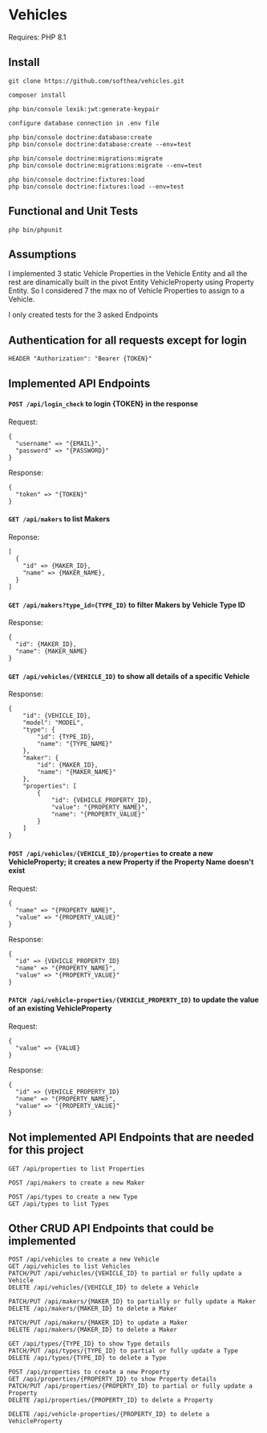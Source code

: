 # Vehicles

Requires: PHP 8.1

## Install

```
git clone https://github.com/softhea/vehicles.git

composer install

php bin/console lexik:jwt:generate-keypair

configure database connection in .env file

php bin/console doctrine:database:create
php bin/console doctrine:database:create --env=test

php bin/console doctrine:migrations:migrate
php bin/console doctrine:migrations:migrate --env=test

php bin/console doctrine:fixtures:load
php bin/console doctrine:fixtures:load --env=test
```

## Functional and Unit Tests

```
php bin/phpunit
```

## Assumptions

I implemented 3 static Vehicle Properties in the Vehicle Entity and all the rest are dinamically built in the pivot Entity VehicleProperty using Property Entity. 
So I considered 7 the max no of Vehicle Properties to assign to a Vehicle.

I only created tests for the 3 asked Endpoints

## Authentication for all requests except for login

```
HEADER "Authorization": "Bearer {TOKEN}"
```

## Implemented API Endpoints


#### ```POST /api/login_check``` to login  {TOKEN} in the response
Request:
```
{
  "username" => "{EMAIL}",
  "password" => "{PASSWORD}"
}
```
Response:
```
{
  "token" => "{TOKEN}"
}
```

#### ```GET /api/makers``` to list Makers 
Reponse:
```
[
  {
    "id" => {MAKER_ID},
    "name" => {MAKER_NAME},
  }
]
```

#### ```GET /api/makers?type_id={TYPE_ID}``` to filter Makers by Vehicle Type ID
Response:
```
{
  "id": {MAKER_ID},
  "name": {MAKER_NAME}
}
```

#### ```GET /api/vehicles/{VEHICLE_ID}``` to show all details of a specific Vehicle
Response:
```
{
    "id": {VEHICLE_ID},
    "model": "MODEL",
    "type": {
        "id": {TYPE_ID},
        "name": "{TYPE_NAME}"
    },
    "maker": {
        "id": {MAKER_ID},
        "name": "{MAKER_NAME}"
    },
    "properties": [
        {
            "id": {VEHICLE_PROPERTY_ID},
            "value": "{PROPERTY_NAME}",
            "name": "{PROPERTY_VALUE}"
        }
    ]
}
```

#### ```POST /api/vehicles/{VEHICLE_ID}/properties``` to create a new VehicleProperty; it creates a new Property if the Property Name doesn't exist
Request:
```
{
  "name" => "{PROPERTY_NAME}",
  "value" => "{PROPERTY_VALUE}"
}
```
Response:
```
{
  "id" => {VEHICLE_PROPERTY_ID}
  "name" => "{PROPERTY_NAME}",
  "value" => "{PROPERTY_VALUE}"
}
```

#### ```PATCH /api/vehicle-properties/{VEHICLE_PROPERTY_ID}``` to update the value of an existing VehicleProperty
Request:
```
{
  "value" => {VALUE}
}
```
Response:
```
{
  "id" => {VEHICLE_PROPERTY_ID}
  "name" => "{PROPERTY_NAME}",
  "value" => "{PROPERTY_VALUE}"
}
```

## Not implemented API Endpoints that are needed for this project

```
GET /api/properties to list Properties

POST /api/makers to create a new Maker

POST /api/types to create a new Type
GET /api/types to list Types
```

## Other CRUD API Endpoints that could be implemented

```
POST /api/vehicles to create a new Vehicle
GET /api/vehicles to list Vehicles
PATCH/PUT /api/vehicles/{VEHICLE_ID} to partial or fully update a Vehicle
DELETE /api/vehicles/{VEHICLE_ID} to delete a Vehicle
```

```
PATCH/PUT /api/makers/{MAKER_ID} to partially or fully update a Maker
DELETE /api/makers/{MAKER_ID} to delete a Maker
```

```
PATCH/PUT /api/makers/{MAKER_ID} to update a Maker
DELETE /api/makers/{MAKER_ID} to delete a Maker
```

```
GET /api/types/{TYPE_ID} to show Type details
PATCH/PUT /api/types/{TYPE_ID} to partial or fully update a Type
DELETE /api/types/{TYPE_ID} to delete a Type
```

```
POST /api/properties to create a new Property
GET /api/properties/{PROPERTY_ID} to show Property details
PATCH/PUT /api/properties/{PROPERTY_ID} to partial or fully update a Property
DELETE /api/properties/{PROPERTY_ID} to delete a Property
```

```
DELETE /api/vehicle-properties/{PROPERTY_ID} to delete a VehicleProperty
```
